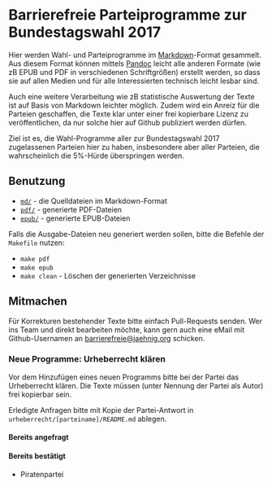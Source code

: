 # Barrierefreie Parteiprogramme zur Bundestagswahl 2017

Hier werden Wahl- und Parteiprogramme im [Markdown](https://de.wikipedia.org/wiki/Markdown)-Format gesammelt. Aus diesem Format können mittels [Pandoc](https://de.wikipedia.org/wiki/Pandoc) leicht alle anderen Formate (wie zB EPUB und PDF in verschiedenen Schriftgrößen) erstellt werden, so dass sie auf allen Medien und für alle Interessierten technisch leicht lesbar sind.

Auch eine weitere Verarbeitung wie zB statistische Auswertung der Texte ist auf Basis von Markdown leichter möglich. Zudem wird ein Anreiz für die Parteien geschaffen, die Texte klar unter einer frei kopierbare Lizenz zu veröffentlichen, da nur solche hier auf Github publiziert werden dürfen.

Ziel ist es, die Wahl-Programme aller zur Bundestagswahl 2017 zugelassenen Parteien hier zu haben, insbesondere aber aller Parteien, die wahrscheinlich die 5%-Hürde überspringen werden.

## Benutzung

- [`md/`](md/) - die Quelldateien im Markdown-Format
- [`pdf/`](pdf/) - generierte PDF-Dateien
- [`epub/`](epub/) - generierte EPUB-Dateien

Falls die Ausgabe-Dateien neu generiert werden sollen, bitte die Befehle der `Makefile` nutzen:

- `make pdf`
- `make epub`
- `make clean` - Löschen der generierten Verzeichnisse


## Mitmachen

Für Korrekturen bestehender Texte bitte einfach Pull-Requests senden. Wer ins Team und direkt bearbeiten möchte, kann gern auch eine eMail mit Github-Usernamen an barrierefreie@jaehnig.org schicken.

### Neue Programme: Urheberrecht klären

Vor dem Hinzufügen eines neuen Programms bitte bei der Partei das Urheberrecht klären. Die Texte müssen (unter Nennung der Partei als Autor) frei kopierbar sein.

Erledigte Anfragen bitte mit Kopie der Partei-Antwort in `urheberrecht/[parteiname]/README.md` ablegen.

#### Bereits angefragt

#### Bereits bestätigt

- Piratenpartei
